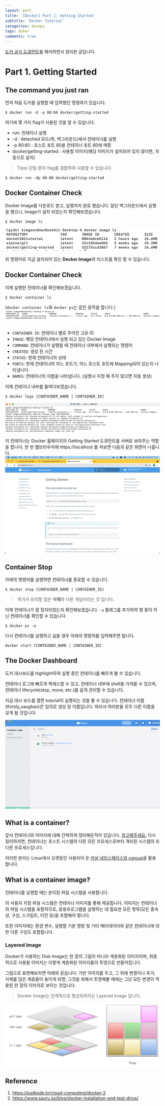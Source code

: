 ```yaml
---
layout: post
title: '[Docker] Part 1: Getting Started'
subtitle: 'Docker Tutorial'
categories: devops
tags: doker
comments: true
---
```



[도커 공식 도큐먼트](https://docs.docker.com/get-started/)를 해석하면서 정리한 글입니다.

# Part 1. Getting Started

## The command you just ran

먼저 처음 도커를 실행할 때 입력했던 명령여가 있습니다.
```vim
$ docker run -d -p 80:80 docker/getting-started
```
여기에 몇 가지 flag가 사용된 것을 알 수 있습니다.
- run: 컨테이너 실행
- -d : detached 모드(즉, 백그라운드)에서 컨테이너를 실행
- -p 80:80 : 호스트 포트 80을 컨테이너 포트 80에 매핑
- docker/getting-started : 사용할 이미지(해당 이미지가 설치되어 있지 않다면, 자동으로 설치)

> Tips) 단일 문자 flag를 결합하여 사용할 수 있습니다.
```vim
$ docker run -dp 80:80 docker/getting-started
```

## Docker Container Check
Docker Image를 다운로드 받고, 실행까지 완료 했습니다. 일단 백그라운드에서 실행을 했으니, Image가 설치 되었는지 확인해보겠습니다.
```vim
$ docker image ls
```
![img](/assets/img/docker/docker_image_ls.png)

위 명령어로 지금 설치되어 있는 **Docker Image**의 리스트를 확인 할 수 있습니다.


## Docker Container Check

이제 실행한 컨테이너를 확인해보겠습니다.
```vim
$ docker container ls
```
(`docker container ls`와 `docker ps`는 같은 동작을 합니다.)
![img](/assets/img/docker/docker_ps.png)

- `CONTAINER ID`: 컨테이너 별로 주어진 고유 ID
- `IMAGE`: 해당 컨테이너에서 실행 되고 있는 Docker Image
- `COMMAND`: 컨테이너가 실행될 때 컨테이너 내부에서 실행되는 명령어
- `CREATED`: 생성 된 시간
- `STATUS`: 현재 컨테이너의 상태
- `PORTS`: 현재 컨테이너의 어느 포트가, 어느 호스트 포트에 Mapping되어 있는지 나타냅니다.
- `NAMES`: 컨테이너의 이름을 나타냅니다. (실행시 지정 해 주지 않으면 자동 생성)

이제 컨테이너 내부를 들여다보겠습니다.
```vim
$ docker logs [CONTAINER_NAME | CONTAINER_ID]
```
![img](/assets/img/docker/docker_logs.png)

이 컨테이너는 Docker 홈페이지의 Getting Started 도큐먼트를 서버로 보여주는 역할을 합니다. 한 번 웹브라우저에 https://localhost 를 쳐보면 다음과 같은 화면이 나옵니다.
![img](/assets/img/docker/localhost.png)

## Container Stop
아래의 명령어를 실행하면 컨테이너를 종료할 수 있습니다.
```vim
$ docker stop [CONTAINER_NAME | CONTAINER_ID]
```
> 여기서 유의할 점은 **삭제**와 다른 개념이라는 것 입니다.

이제 컨테이너가 잘 정지되었는지 확인해보겠습니다. `-a` 플래그를 추가하여 행 중이 아닌 컨테이너를 확인할 수 있습니다.
```vim
$ docker ps -a
```

다시 컨테이너를 실행하고 싶을 경우 아래의 명령어를 입력해주면 됩니다.
``` vim
docker start [CONTAINER_NAME | CONTAINER_ID]
```



## The Docker Dashboard
도커 대시보드를 highlight하여 실행 중인 컨테이너를 빠르게 볼 수 있습니다.

컨테이너 로그에 빠르게 액세스할 수 있고, 컨테이너 내부에 shell을 가져올 수 있으며, 컨테이너 lifecycle(stop, move, etc.)를 쉽게 관리할 수 있습니다.

지금 대시 보드를 열면 tutorial이 실행되는 것을 볼 수 있습니다. 컨테이너 이름(thirsty_vaughan)은 임의로 생성 된 이름입니다. 따라서 여러분들 모두 다른 이름을 갖게 될 것입니다.

![img](/assets/img/docker/docker_start2.png)

## What is a container?
앞서 컨테이너와 이미지에 대해 간략하게 정리해둔적이 있습니다.
[참고해주세요.](https://geonkimdcu.github.io/devops/2020/12/30/docker-start/)
다시 정리하자면, 컨테이너는 호스트 시스템의 다른 모든 프로세스로부터 격리된 시스템의 또 다른 프로세스입니다.

이러한 분리는 Linux에서 오랫동안 사용되어 온 [커널 네임스페이스와 cgroup](https://medium.com/@saschagrunert/demystifying-containers-part-i-kernel-space-2c53d6979504)을 활용합니다.

## What is a container image?
컨테이너를 실행할 때는 분리된 파일 시스템을 사용합니다.

 이 사용자 지정 파일 시스템은 컨테이너 이미지를 통해 제공됩니다. 이미지는 컨테이너의 파일 시스템을 포함하므로, 응용프로그램을 실행하는 데 필요한 모든 항목(모든 종속성, 구성, 스크립트, 이진 등)을 포함해야 합니다. 
 
 또한 이미지에는 환경 변수, 실행할 기본 명령 및 기타 메타데이터와 같은 컨테이너에 대한 다른 구성도 포함됩니다.

 ### Layered Image
 Docker가 사용하는 Disk Image는 한 장의 그림이 아니라 계층화된 이미지이며, 최종적으로 사용될 이미지는 이렇게 계층화된 이미지들의 투영으로 만들어집니다. 
 
 그림으로 표현해보자면 아래와 같습니다.
 기반 이미지를 두고, 그 위에 변경이나 추가, 삭제를 담은 계층들이 놓이게 되면, 그것을 위해서 투영해볼 때에는 그냥 모든 변경이 적용된 한 장의 이미지로 보이는 것입니다.

 > Docker Image는 단계적으로 형성되어지는 Layered Image 입니다.

![img](/assets/img/docker/docker-layered-image.png)



## Reference
1. https://justkode.kr/cloud-computing/docker-2
2. https://www.sauru.so/blog/docker-installation-and-test-drive/
